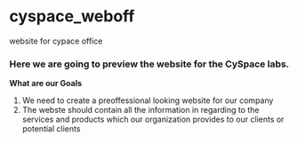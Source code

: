 # cyspace_weboff
website for cypace office

### Here we are going to preview the website for the CySpace labs.

**What are our Goals**
1. We need to create a preoffessional looking website for our company 
2. The webste should contain all the information in regarding to the services and products which our organization provides to our clients or potential clients 
